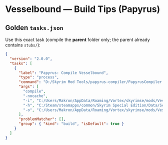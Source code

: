 # Vesselbound — Build Tips (Papyrus)

## Golden `tasks.json`

Use this exact task (compile the **parent** folder only; the parent already contains `stubs/`):

```json
{
  "version": "2.0.0",
  "tasks": [
    {
      "label": "Papyrus: Compile Vesselbound",
      "type": "process",
      "command": "D:/Skyrim Mod Tools/papyrus-compiler/PapyrusCompiler.exe",
      "args": [
        "compile",
        "-nocache",
        "-i", "C:/Users/Makron/AppData/Roaming/Vortex/skyrimse/mods/Vesselbound/scripts/source",
        "-h", "C:/Steam/steamapps/common/Skyrim Special Edition/Data/Scripts/Source",
        "-o", "C:/Users/Makron/AppData/Roaming/Vortex/skyrimse/mods/Vesselbound/scripts"
      ],
      "problemMatcher": [],
      "group": { "kind": "build", "isDefault": true }
    }
  ]
}

